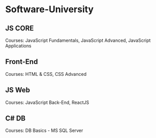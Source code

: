 # Software-University

## JS CORE
Courses:
JavaScript Fundamentals,
JavaScript Advanced,
JavaScript Applications

## Front-End
Courses:
HTML & CSS,
CSS Advanced

## JS Web
Courses:
JavaScript Back-End,
ReactJS

## C# DB
Courses:
DB Basics - MS SQL Server
